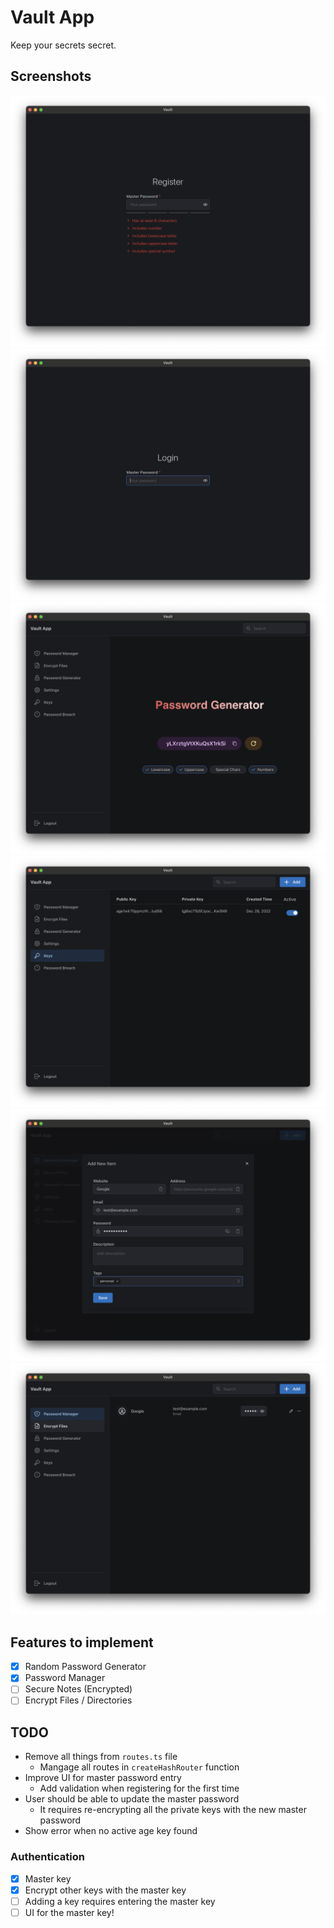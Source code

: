 # Vault App

Keep your secrets secret.

## Screenshots

![Register](./screenshot/register.png)
![Login](./screenshot/login.png)
![Password Generator](./screenshot/password_gen.png)
![Keys](./screenshot/keys.png)
![Add New](./screenshot/add_newitem.png)
![Password Manager](./screenshot/password_manger.png)

## Features to implement

- [x] Random Password Generator
- [x] Password Manager
- [ ] Secure Notes (Encrypted)
- [ ] Encrypt Files / Directories

## TODO

- Remove all things from `routes.ts` file
  - Mangage all routes in `createHashRouter` function
- Improve UI for master password entry
  - Add validation when registering for the first time
- User should be able to update the master password
  - It requires re-encrypting all the private keys with the new master password
- Show error when no active age key found

### Authentication

- [x] Master key
- [x] Encrypt other keys with the master key
- [ ] Adding a key requires entering the master key
- [ ] UI for the master key!
